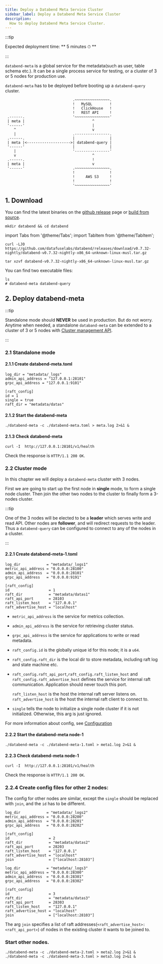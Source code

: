 ```yaml
---
title: Deploy a Databend Meta Service Cluster
sidebar_label: Deploy a Databend Meta Service Cluster
description:
  How to deploy Databend Meta Service Cluster.
---
```


:::tip

Expected deployment time: ** 5 minutes ⏱ **

:::

`databend-meta` is a global service for the metadata(such as user, table schema etc.).
It can be a single process service for testing,
or a cluster of 3 or 5 nodes for production use.

`databend-meta` has to be deployed before booting up a `databend-query` cluster.

```text
                               .~~~~~~~~~~~~~~~~.
                               !   MySQL        !
                               !   ClickHouse   !
                               !   REST API     !
 .------.                      '~~~~~~~~~~~~~~~~'
 | meta |                               ^
 '------'                               |
    ^                                   v
    |                          .----------------.
 .------.                      |                |
 | meta |<-------------------->| databend-query |
 '------'                      |                |
    |                          '----------------'
    v                                   ^
 .------.                               !
 | meta |                               v
 '------'                      .~~~~~~~~~~~~~~~~.
                               !                !
                               !     AWS S3     !
                               !                !
                               '~~~~~~~~~~~~~~~~'
```


## 1. Download

You can find the latest binaries on the [github release](https://github.com/datafuselabs/databend/releases) page or [build from source](../../60-contributing/00-building-from-source.md).

```shell
mkdir databend && cd databend
```
import Tabs from '@theme/Tabs';
import TabItem from '@theme/TabItem';

<Tabs groupId="operating-systems">
<TabItem value="linux" label="Linux">

```shell
curl -LJO https://github.com/datafuselabs/databend/releases/download/v0.7.32-nightly/databend-v0.7.32-nightly-x86_64-unknown-linux-musl.tar.gz
```

</TabItem>
</Tabs>

<Tabs groupId="operating-systems">
<TabItem value="linux" label="Linux">

```shell
tar xzvf databend-v0.7.32-nightly-x86_64-unknown-linux-musl.tar.gz
```

You can find two executable files:
```shell
ls
# databend-meta databend-query
```

</TabItem>
</Tabs>


## 2. Deploy databend-meta

:::tip

Standalone mode should **NEVER** be used in production.
But do not worry. Anytime when needed, a standalone `databand-meta` can be extended to a cluster of 3 or 5 nodes with [Cluster management API](./20-metasrv-add-remove-node.md).

:::

### 2.1 Standalone mode

#### 2.1.1 Create databend-meta.toml

```shell title="databend-meta.toml"
log_dir = "metadata/_logs"
admin_api_address = "127.0.0.1:28101"
grpc_api_address = "127.0.0.1:9101"

[raft_config]
id = 1
single = true
raft_dir = "metadata/datas"
```

#### 2.1.2 Start the databend-meta

```shell
./databend-meta -c ./databend-meta.toml > meta.log 2>&1 &
```

#### 2.1.3 Check databend-meta

```shell
curl -I  http://127.0.0.1:28101/v1/health
```

Check the response is `HTTP/1.1 200 OK`.


### 2.2 Cluster mode

In this chapter we will deploy a `databend-meta` cluster with 3 nodes.

First we are going to start up the first node in **single** mode, to form a
single node cluster.
Then join the other two nodes to the cluster to finally form a 3-nodes cluster.

:::tip

One of the 3 nodes will be elected to be a **leader** which serves write and read
API.
Other nodes are **follower**, and will redirect requests to the leader.
Thus a `databend-query` can be configured to connect to any of the nodes in a
cluster.

:::

#### 2.2.1 Create databend-meta-1.toml

```shell title="databend-meta-1.toml"
log_dir            = "metadata/_logs1"
metric_api_address = "0.0.0.0:28100"
admin_api_address  = "0.0.0.0:28101"
grpc_api_address   = "0.0.0.0:9191"

[raft_config]
id                  = 1
raft_dir            = "metadata/datas1"
raft_api_port       = 28103
raft_listen_host    = "127.0.0.1"
raft_advertise_host = "localhost"
```

- `metric_api_address` is the service for metrics collection.
- `admin_api_address` is the service for retrieving cluster status.
- `grpc_api_address` is the service for applications to write or read metadata.

- `raft_config.id` is the globally unique id for this node; it is a `u64`.
- `raft_config.raft_dir` is the local dir to store metadata, including raft log
    and state machine etc.

- `raft_config.raft_api_port`,`raft_config.raft_listen_host` and `raft_config.raft_advertise_host`
  defines the service for internal raft communication.  Application should never touch this port.

  `raft_listen_host` is the host the internal raft server listens on.
  `raft_advertise_host` is the host the internal raft client to connect to.

- `single` tells the node to initialize a single node cluster if it is not
    initialized. Otherwise, this arg is just ignored.

For more information about config, see [Configuration](15-metasrv-config.md)

#### 2.2.2 Start the databend-meta node-1

```shell
./databend-meta -c ./databend-meta-1.toml > meta1.log 2>&1 &
```

#### 2.2.3 Check databend-meta node-1

```shell
curl -I  http://127.0.0.1:28101/v1/health
```

Check the response is `HTTP/1.1 200 OK`.


### 2.2.4 Create config files for other 2 nodes:

The config for other nodes are similar, except the `single` should be replaced
with `join`, and the `id` has to be different.

```shell title="databend-meta-2.toml"
log_dir            = "metadata/_logs2"
metric_api_address = "0.0.0.0:28200"
admin_api_address  = "0.0.0.0:28201"
grpc_api_address   = "0.0.0.0:28202"

[raft_config]
id                  = 2
raft_dir            = "metadata/datas2"
raft_api_port       = 28203
raft_listen_host    = "127.0.0.1"
raft_advertise_host = "localhost"
join                = ["localhost:28103"]
```

```shell title="databend-meta-3.toml"
log_dir            = "metadata/_logs3"
metric_api_address = "0.0.0.0:28300"
admin_api_address  = "0.0.0.0:28301"
grpc_api_address   = "0.0.0.0:28302"

[raft_config]
id                  = 3
raft_dir            = "metadata/datas3"
raft_api_port       = 28303
raft_listen_host    = "127.0.0.1"
raft_advertise_host = "localhost"
join                = ["localhost:28103"]
```

The arg `join` specifies a list of raft addresses(`<raft_advertise_host>:<raft_api_port>`) of nodes in the existing cluster it wants to
be joined to.


### Start other nodes.

```shell
./databend-meta -c ./databend-meta-2.toml > meta2.log 2>&1 &
./databend-meta -c ./databend-meta-3.toml > meta3.log 2>&1 &
```
